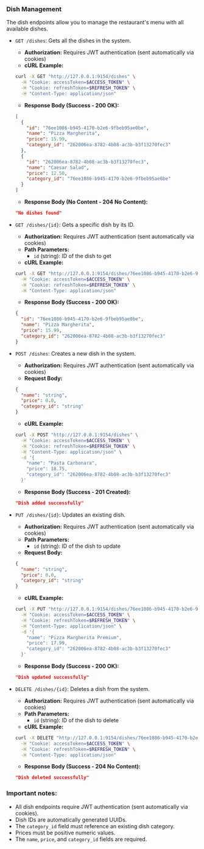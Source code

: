 ### Dish Management

The dish endpoints allow you to manage the restaurant's menu with all available dishes.

- `GET /dishes`: Gets all the dishes in the system.
  - **Authorization:** Requires JWT authentication (sent automatically via cookies)
  - **cURL Example:**
  ```bash
  curl -X GET "http://127.0.0.1:9154/dishes" \
    -H "Cookie: accessToken=$ACCESS_TOKEN" \
    -H "Cookie: refreshToken=$REFRESH_TOKEN" \
    -H "Content-Type: application/json"
  ```
  - **Response Body (Success - 200 OK):**
  ```json
  [
    {
      "id": "76ee1086-b945-4170-b2e6-9fbeb95ae0be",
      "name": "Pizza Margherita",
      "price": 15.99,
      "category_id": "262006ea-8782-4b08-ac3b-b3f13270fec3"
    },
    {
      "id": "262006ea-8782-4b08-ac3b-b3f13270fec3",
      "name": "Caesar Salad",
      "price": 12.50,
      "category_id": "76ee1086-b945-4170-b2e6-9fbeb95ae0be"
    }
  ]
  ```
  - **Response Body (No Content - 204 No Content):**
  ```json
  "No dishes found"
  ```

- `GET /dishes/{id}`: Gets a specific dish by its ID.
  - **Authorization:** Requires JWT authentication (sent automatically via cookies)
  - **Path Parameters:**
    - `id` (string): ID of the dish to get
  - **cURL Example:**
  ```bash
  curl -X GET "http://127.0.0.1:9154/dishes/76ee1086-b945-4170-b2e6-9fbeb95ae0be" \
    -H "Cookie: accessToken=$ACCESS_TOKEN" \
    -H "Cookie: refreshToken=$REFRESH_TOKEN" \
    -H "Content-Type: application/json"
  ```
  - **Response Body (Success - 200 OK):**
  ```json
  {
    "id": "76ee1086-b945-4170-b2e6-9fbeb95ae0be",
    "name": "Pizza Margherita",
    "price": 15.99,
    "category_id": "262006ea-8782-4b08-ac3b-b3f13270fec3"
  }
  ```

- `POST /dishes`: Creates a new dish in the system.
  - **Authorization:** Requires JWT authentication (sent automatically via cookies)
  - **Request Body:**
  ```json
  {
    "name": "string",
    "price": 0.0,
    "category_id": "string"
  }
  ```
  - **cURL Example:**
  ```bash
  curl -X POST "http://127.0.0.1:9154/dishes" \
    -H "Cookie: accessToken=$ACCESS_TOKEN" \
    -H "Cookie: refreshToken=$REFRESH_TOKEN" \
    -H "Content-Type: application/json" \
    -d '{
      "name": "Pasta Carbonara",
      "price": 18.75,
      "category_id": "262006ea-8782-4b08-ac3b-b3f13270fec3"
    }'
  ```
  - **Response Body (Success - 201 Created):**
  ```json
  "Dish added successfully"
  ```

- `PUT /dishes/{id}`: Updates an existing dish.
  - **Authorization:** Requires JWT authentication (sent automatically via cookies)
  - **Path Parameters:**
    - `id` (string): ID of the dish to update
  - **Request Body:**
  ```json
  {
    "name": "string",
    "price": 0.0,
    "category_id": "string"
  }
  ```
  - **cURL Example:**
  ```bash
  curl -X PUT "http://127.0.0.1:9154/dishes/76ee1086-b945-4170-b2e6-9fbeb95ae0be" \
    -H "Cookie: accessToken=$ACCESS_TOKEN" \
    -H "Cookie: refreshToken=$REFRESH_TOKEN" \
    -H "Content-Type: application/json" \
    -d '{
      "name": "Pizza Margherita Premium",
      "price": 17.99,
      "category_id": "262006ea-8782-4b08-ac3b-b3f13270fec3"
    }'
  ```
  - **Response Body (Success - 200 OK):**
  ```json
  "Dish updated successfully"
  ```

- `DELETE /dishes/{id}`: Deletes a dish from the system.
  - **Authorization:** Requires JWT authentication (sent automatically via cookies)
  - **Path Parameters:**
    - `id` (string): ID of the dish to delete
  - **cURL Example:**
  ```bash
  curl -X DELETE "http://127.0.0.1:9154/dishes/76ee1086-b945-4170-b2e6-9fbeb95ae0be" \
    -H "Cookie: accessToken=$ACCESS_TOKEN" \
    -H "Cookie: refreshToken=$REFRESH_TOKEN" \
    -H "Content-Type: application/json"
  ```
  - **Response Body (Success - 204 No Content):**
  ```json
  "Dish deleted successfully"
  ```

### Important notes:
- All dish endpoints require JWT authentication (sent automatically via cookies).
- Dish IDs are automatically generated UUIDs.
- The `category_id` field must reference an existing dish category.
- Prices must be positive numeric values.
- The `name`, `price`, and `category_id` fields are required.
